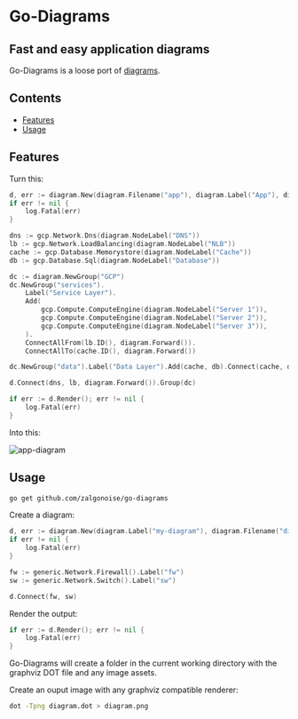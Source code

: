 # Go-Diagrams

## Fast and easy application diagrams

Go-Diagrams is a loose port of [diagrams](https://github.com/mingrammer/diagrams).

## Contents

- [Features](#features)
- [Usage](#usage)

## Features

Turn this:

```go
d, err := diagram.New(diagram.Filename("app"), diagram.Label("App"), diagram.Direction("LR"))
if err != nil {
    log.Fatal(err)
}

dns := gcp.Network.Dns(diagram.NodeLabel("DNS"))
lb := gcp.Network.LoadBalancing(diagram.NodeLabel("NLB"))
cache := gcp.Database.Memorystore(diagram.NodeLabel("Cache"))
db := gcp.Database.Sql(diagram.NodeLabel("Database"))

dc := diagram.NewGroup("GCP")
dc.NewGroup("services").
    Label("Service Layer").
    Add(
        gcp.Compute.ComputeEngine(diagram.NodeLabel("Server 1")),
        gcp.Compute.ComputeEngine(diagram.NodeLabel("Server 2")),
        gcp.Compute.ComputeEngine(diagram.NodeLabel("Server 3")),
    ).
    ConnectAllFrom(lb.ID(), diagram.Forward()).
    ConnectAllTo(cache.ID(), diagram.Forward())

dc.NewGroup("data").Label("Data Layer").Add(cache, db).Connect(cache, db)

d.Connect(dns, lb, diagram.Forward()).Group(dc)

if err := d.Render(); err != nil {
    log.Fatal(err)
}
```

Into this:

![app-diagram](images/app-diagram.png)

## Usage

```sh
go get github.com/zalgonoise/go-diagrams
```

Create a diagram:

```go
d, err := diagram.New(diagram.Label("my-diagram"), diagram.Filename("diagram"))
if err != nil {
    log.Fatal(err)
}

fw := generic.Network.Firewall().Label("fw")
sw := generic.Network.Switch().Label("sw")

d.Connect(fw, sw)
```

Render the output:

```go
if err := d.Render(); err != nil {
    log.Fatal(err)
}
```

Go-Diagrams will create a folder in the current working directory with the graphviz DOT file and any image assets.

Create an ouput image with any graphviz compatible renderer:

```sh
dot -Tpng diagram.dot > diagram.png
```
